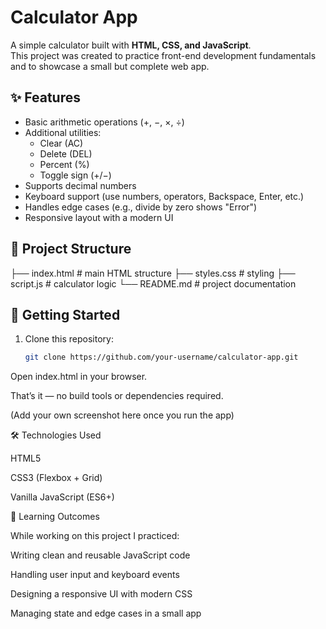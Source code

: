# Calculator App

A simple calculator built with **HTML, CSS, and JavaScript**.  
This project was created to practice front-end development fundamentals and to showcase a small but complete web app.

## ✨ Features
- Basic arithmetic operations (+, −, ×, ÷)
- Additional utilities:
  - Clear (AC)
  - Delete (DEL)
  - Percent (%)
  - Toggle sign (+/−)
- Supports decimal numbers
- Keyboard support (use numbers, operators, Backspace, Enter, etc.)
- Handles edge cases (e.g., divide by zero shows "Error")
- Responsive layout with a modern UI

## 📂 Project Structure
├── index.html # main HTML structure
├── styles.css # styling
├── script.js # calculator logic
└── README.md # project documentation


## 🚀 Getting Started
1. Clone this repository:
   ```bash
   git clone https://github.com/your-username/calculator-app.git

Open index.html in your browser.

That’s it — no build tools or dependencies required.



(Add your own screenshot here once you run the app)

🛠️ Technologies Used

HTML5

CSS3 (Flexbox + Grid)

Vanilla JavaScript (ES6+)

📖 Learning Outcomes

While working on this project I practiced:

Writing clean and reusable JavaScript code

Handling user input and keyboard events

Designing a responsive UI with modern CSS

Managing state and edge cases in a small app
